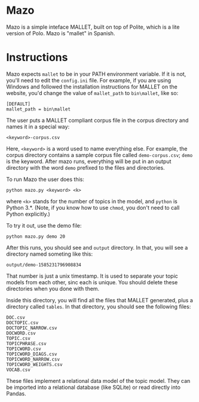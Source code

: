 # Mazo
Mazo is a simple inteface MALLET, built on top of Polite, which is a lite version of Polo. Mazo is "mallet" in Spanish.

# Instructions

Mazo expects `mallet` to be in your PATH environment variable. If it is not, you'll need to edit the `config.ini` file. For example, if you are using Windows and followed the installation instructions for MALLET on the website, you'd change the value of `mallet_path` to `bin\mallet`, like so:

```buildoutcfg
[DEFAULT]
mallet_path = bin\mallet
``` 

The user puts a MALLET compliant corpus file in the corpus directory and names it in a special way:

```
<keyword>-corpus.csv
```

Here, `<keyword>` is a word used to name everything else. For example, the corpus directory contains a sample corpus file called `demo-corpus.csv`; `demo` is the keyword. After mazo runs, everything will be put in an output directory with the word `demo` prefixed to the files and directories.

To run Mazo the user does this:

```
python mazo.py <keyword> <k>
```

where `<k>` stands for the number of topics in the model, and `python` is Python 3.*. (Note, if you know how to use `chmod`, you don't need to call Python explicitly.)

To try it out, use the demo file:

```
python mazo.py demo 20
```

After this runs, you should see and `output` directory. In that, you will see a directory named someting like this:

```buildoutcfg
output/demo-1585231796908834
```

That number is just a unix timestamp. It is used to separate your topic models from each other, sinc each is unique. You should delete these directories when you done with them.

Inside this directory, you will find all the files that MALLET generated, plus a directory called `tables`. In that directory, you should see the following files:

```buildoutcfg
DOC.csv
DOCTOPIC.csv
DOCTOPIC_NARROW.csv
DOCWORD.csv
TOPIC.csv
TOPICPHRASE.csv
TOPICWORD.csv
TOPICWORD_DIAGS.csv
TOPICWORD_NARROW.csv
TOPICWORD_WEIGHTS.csv
VOCAB.csv
```

These files implement a relational data model of the topic model. They can be imported into a relational database (like SQLite) or read directly into Pandas.  

